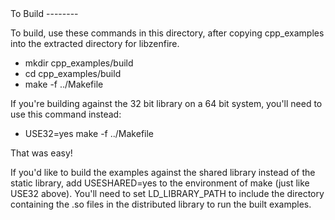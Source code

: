 <A name="toc2-1" title="To Build" />
To Build
--------

To build, use these commands in this directory, after copying cpp_examples
into the extracted directory for libzenfire.

* mkdir cpp_examples/build
* cd cpp_examples/build
* make -f ../Makefile

If you're building against the 32 bit library on a 64 bit system, you'll need
to use this command instead:

* USE32=yes make -f ../Makefile

That was easy!

If you'd like to build the examples against the shared library instead of the static library, add USESHARED=yes to the environment of make (just like USE32 above).  You'll need to set LD_LIBRARY_PATH to include the directory containing the .so files in the distributed library to run the built examples.
